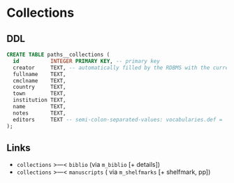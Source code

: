 # Collections

## DDL

```sql
CREATE TABLE paths__collections (
  id          INTEGER PRIMARY KEY, -- primary key
  creator     TEXT, -- automatically filled by the RDBMS with the current user id
  fullname    TEXT,
  cmclname    TEXT,
  country     TEXT,
  town        TEXT,
  institution TEXT,
  name        TEXT,
  notes       TEXT,
  editors     TEXT -- semi-colon-separated-values: vocabularies.def = 'persons'
);
```

## Links
- `collections` >—< `biblio` (via `m_biblio` [+ details])
- `collections` >—< `manuscripts` ( via `m_shelfmarks` [+ shelfmark, pp])
